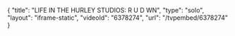 {
    "title": "LIFE IN THE HURLEY STUDIOS: R U D WN",
    "type": "solo",
    "layout": "iframe-static",
    "videoId": "6378274",
    "url": "\/tvpembed\/6378274"
}